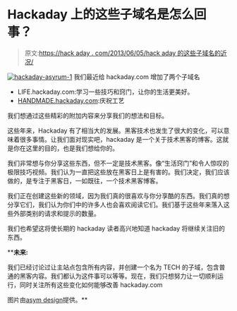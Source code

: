 # Hackaday 上的这些子域名是怎么回事？

> 原文:[https://hack aday . com/2013/06/05/hack aday 的这些子域名的近况/](https://hackaday.com/2013/06/05/whats-up-with-these-subdomains-at-hackaday/)

[![hackaday-asyrum-1](../Images/b4cfd65f02f93f74226a7df782dbb62c.png)](http://hackaday.com/wp-content/uploads/2013/06/hackaday-asyrum-1.png) 我们最近给 hackaday.com 增加了两个子域名

*   LIFE.hackaday.com:学习一些技巧和窍门，让你的生活更美好。
*   [HANDMADE.hackaday.com](http://handmade.hackaday.com "HANDMADE.hackaday: Celebrate Craftsmanship"):庆祝工艺

我们想通过这些精彩的附加内容来分享我们的想法和目标。

这些年来，Hackaday 有了相当大的发展。黑客技术也发生了很大的变化，可以意味着很多事情。让我们面对现实吧，hackaday 是一个关于技术黑客的博客。这就是你在这里的目的，也是我们想给你的。

我们非常想与你分享这些东西，但不一定是技术黑客。像“生活窍门”和令人惊叹的极限技巧视频。我们认为一直把这些放在黑客日上是有害的。我们决定，我们应该做的，是专注于黑客日，一如既往，一个技术黑客博客。

我们正在创建这些新的领域，因为我们真的很喜欢与你分享酷的东西。我们真的想分享它们，我们认为你们中的许多人也会喜欢阅读它们。我们基于这些年来落入这些外部类别的请求和提示的数量。

我们也希望这将使长期的 hackaday 读者高兴地知道 hackaday 将继续关注旧的东西。

 ****未来:**

我们已经讨论过让主站点包含所有内容，并创建一个名为 TECH 的子域，包含普通的黑客内容。我们都认为这件事可以等等。现在，我们只想努力让一切顺利运行，同时关注所有这些变化如何能够改善 hackaday.com

图片由[asym design](http://asyrumdesign.wordpress.com/tag/hack-a-day/)提供。**